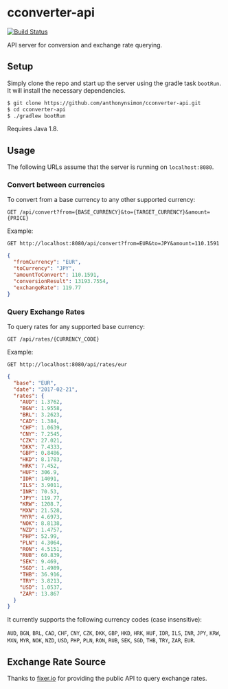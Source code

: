 # cconverter-api
[![Build Status](https://travis-ci.org/anthonynsimon/cconverter-api.svg?branch=master)](https://travis-ci.org/anthonynsimon/cconverter-api/builds) 

API server for conversion and exchange rate querying.

## Setup

Simply clone the repo and start up the server using the gradle task `bootRun`. It will install the necessary dependencies.

```bash
$ git clone https://github.com/anthonynsimon/cconverter-api.git
$ cd cconverter-api
$ ./gradlew bootRun
```

Requires Java 1.8.

## Usage

The following URLs assume that the server is running on `localhost:8080`.

### Convert between currencies

To convert from a base currency to any other supported currency:

```
GET /api/convert?from={BASE_CURRENCY}&to={TARGET_CURRENCY}&amount={PRICE}
```
Example:

```
GET http://localhost:8080/api/convert?from=EUR&to=JPY&amount=110.1591
```

```json
{
  "fromCurrency": "EUR",
  "toCurrency": "JPY",
  "amountToConvert": 110.1591,
  "conversionResult": 13193.7554,
  "exchangeRate": 119.77
}
```

### Query Exchange Rates

To query rates for any supported base currency:

```
GET /api/rates/{CURRENCY_CODE}
```
Example:

```
GET http://localhost:8080/api/rates/eur
```

```json
{
  "base": "EUR",
  "date": "2017-02-21",
  "rates": {
    "AUD": 1.3762,
    "BGN": 1.9558,
    "BRL": 3.2623,
    "CAD": 1.384,
    "CHF": 1.0639,
    "CNY": 7.2545,
    "CZK": 27.021,
    "DKK": 7.4333,
    "GBP": 0.8486,
    "HKD": 8.1783,
    "HRK": 7.452,
    "HUF": 306.9,
    "IDR": 14091,
    "ILS": 3.9011,
    "INR": 70.53,
    "JPY": 119.77,
    "KRW": 1208.7,
    "MXN": 21.528,
    "MYR": 4.6973,
    "NOK": 8.8138,
    "NZD": 1.4757,
    "PHP": 52.99,
    "PLN": 4.3064,
    "RON": 4.5151,
    "RUB": 60.839,
    "SEK": 9.469,
    "SGD": 1.4989,
    "THB": 36.916,
    "TRY": 3.8213,
    "USD": 1.0537,
    "ZAR": 13.867
  }
}

```


It currently supports the following currency codes (case insensitive):

`AUD`, `BGN`, `BRL`, `CAD`, `CHF`, `CNY`, `CZK`, `DKK`, `GBP`, `HKD`, `HRK`, `HUF`,
`IDR`, `ILS`, `INR`, `JPY`, `KRW`, `MXN`, `MYR`, `NOK`, `NZD`, `USD`, `PHP`, `PLN`,
`RON`, `RUB`, `SEK`, `SGD`, `THB`, `TRY`, `ZAR`, `EUR`.

## Exchange Rate Source

Thanks to [fixer.io](http://fixer.io/) for providing the public API to query exchange rates.